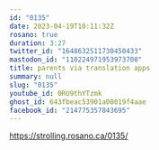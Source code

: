 ```yaml
---
id: "0135"
date: 2023-04-19T10:11:32Z
rosano: true
duration: 3:27
twitter_id: "1648632511730450433"
mastodon_id: "110224971953973700"
title: parents via translation apps
summary: null
slug: "0135"
youtube_id: 0RU9thYTzmk
ghost_id: 643fbeac53901a00019f4aae
facebook_id: "214775357843695"
---
```

https://strolling.rosano.ca/0135/

